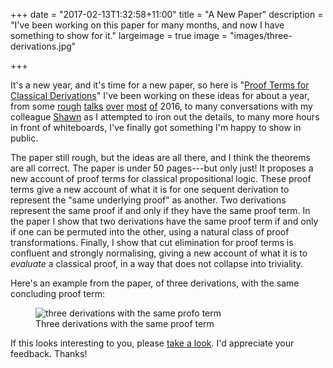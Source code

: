 +++
date = "2017-02-13T1:32:58+11:00"
title = "A New Paper"
description = "I've been working on this paper for many months, and now I have something to show for it."
largeimage = true
image = "images/three-derivations.jpg"


+++

It's a new year, and it's time for a new paper, so here is "[Proof Terms for Classical Derivations](http://consequently.org/writing/proof-terms-for-classical-derivations/)" I've been working on these ideas for about a year, from some [rough](http://consequently.org/presentation/2016/terms-for-classical-sequents-logicmelb/) [talks](http://consequently.org/presentation/2016/terms-for-classical-sequents-gothenburg/) [over](http://consequently.org/presentation/2016/terms-for-classical-sequents-aal-2016/) [most](http://consequently.org/presentation/2016/what-proofs-are-about/) [of](http://consequently.org/presentation/2016/proof-terms-invariants/) 2016, to many conversations with my colleague [Shawn](http://standefer.weebly.com) as I attempted to iron out the details, to many more hours in front of whiteboards, I've finally got something I'm happy to show in public. 

The paper still rough, but the ideas are all there, and I think the theorems are all correct. The paper is under 50 pages---but only just! It proposes a new account of proof terms for classical propositional logic. These proof terms give a new account of what it is for one sequent derivation to represent the "same underlying proof" as another. Two derivations represent the same proof if and only if they have the same proof term. In the paper I show that two derivations have the same proof term if and only if one can be permuted into the other, using a natural class of proof transformations. Finally, I show that cut elimination for proof terms is confluent and strongly normalising, giving a new account of what it is to _evaluate_ a classical proof, in a way that does not collapse into triviality.

Here's an example from the paper, of three derivations, with the same concluding proof term:

<figure>
	<img src="/images/three-derivations.jpg" alt="three derivations with the same profo term">
	<figcaption>Three derivations with the same proof term</figcaption>
</figure>


If this looks interesting to you, please [take a look](http://consequently.org/writing/proof-terms-for-classical-derivations/). I'd appreciate your feedback. Thanks!